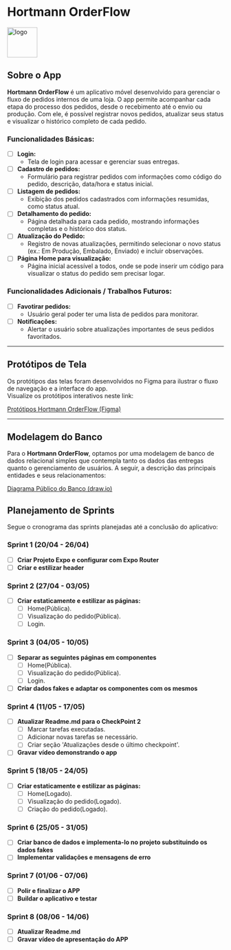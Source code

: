 # Hortmann OrderFlow

<a href="https://imgbb.com/"><img src="https://i.ibb.co/v6c2MMt7/logo.png" alt="logo" border="0" width="70"/></a>

## Sobre o App

**Hortmann OrderFlow** é um aplicativo móvel desenvolvido para gerenciar o fluxo de pedidos internos de uma loja. O app permite acompanhar cada etapa do processo dos pedidos, desde o recebimento até o envio ou produção. Com ele, é possível registrar novos pedidos, atualizar seus status e visualizar o histórico completo de cada pedido.

### Funcionalidades Básicas:
- [ ] **Login:**  
  - Tela de login para acessar e gerenciar suas entregas.
- [ ] **Cadastro de pedidos:**  
  - Formulário para registrar pedidos com informações como código do pedido, descrição, data/hora e status inicial.
- [ ] **Listagem de pedidos:**  
  - Exibição dos pedidos cadastrados com informações resumidas, como status atual.
- [ ] **Detalhamento do pedido:**  
  - Página detalhada para cada pedido, mostrando informações completas e o histórico dos status.
- [ ] **Atualização do Pedido:**  
  -  Registro de novas atualizações, permitindo selecionar o novo status (ex.: Em Produção, Embalado, Enviado) e incluir observações.
- [ ] **Página Home para visualização:**  
  - Página inicial acessível a todos, onde se pode inserir um código para visualizar o status do pedido sem precisar logar.

### Funcionalidades Adicionais / Trabalhos Futuros:
- [ ] **Favotirar pedidos:**
  - Usuário geral poder ter uma lista de pedidos para monitorar.
- [ ] **Notificações:**  
  - Alertar o usuário sobre atualizações importantes de seus pedidos favoritados.

---

## Protótipos de Tela

Os protótipos das telas foram desenvolvidos no Figma para ilustrar o fluxo de navegação e a interface do app.  
Visualize os protótipos interativos neste link:

[Protótipos Hortmann OrderFlow (Figma)](https://www.figma.com/design/5GWDk38ZU3ZAeymg0S3uFk/Prot%C3%B3tipos-de-tela?node-id=1-2&t=3D8Ax57qTM93HFPk-1)  

---

## Modelagem do Banco

Para o **Hortmann OrderFlow**, optamos por uma modelagem de banco de dados relacional simples que contempla tanto os dados das entregas quanto o gerenciamento de usuários. A seguir, a descrição das principais entidades e seus relacionamentos:

[Diagrama Público do Banco (draw.io)](https://drive.google.com/file/d/1tUQum6Utk3d2phQTcHz3OAAhMv6ZUcdX/view?usp=sharing)  


## Planejamento de Sprints

Segue o cronograma das sprints planejadas até a conclusão do aplicativo:

### Sprint 1 (20/04 - 26/04)
- [ ] **Criar Projeto Expo e configurar com Expo Router**  
- [ ] **Criar e estilizar header**

### Sprint 2 (27/04 - 03/05)
- [ ] **Criar estaticamente e estilizar as páginas:**  
  - [ ] Home(Pública).
  - [ ] Visualização do pedido(Pública).
  - [ ] Login.

### Sprint 3 (04/05 - 10/05)
- [ ] **Separar as seguintes páginas em componentes**
  - [ ] Home(Pública).
  - [ ] Visualização do pedido(Pública).
  - [ ] Login.
- [ ] **Criar dados fakes e adaptar os componentes com os mesmos**

### Sprint 4 (11/05 - 17/05)
- [ ] **Atualizar Readme.md para o CheckPoint 2**
  - [ ] Marcar tarefas executadas.
  - [ ] Adicionar novas tarefas se necessário.
  - [ ] Criar seção 'Atualizações desde o último checkpoint'.
- [ ] **Gravar vídeo demonstrando o app**

### Sprint 5 (18/05 - 24/05)
- [ ] **Criar estaticamente e estilizar as páginas:**  
  - [ ] Home(Logado).
  - [ ] Visualização do pedido(Logado).
  - [ ] Criação do pedido(Logado).

### Sprint 6 (25/05 - 31/05)
- [ ] **Criar banco de dados e implementa-lo no projeto substituindo os dados fakes**
- [ ] **Implementar validações e mensagens de erro**

### Sprint 7 (01/06 - 07/06)
- [ ] **Polir e finalizar o APP**
- [ ] **Buildar o aplicativo e testar**

### Sprint 8 (08/06 - 14/06)
- [ ] **Atualizar Readme.md**
- [ ] **Gravar vídeo de apresentação do APP**
